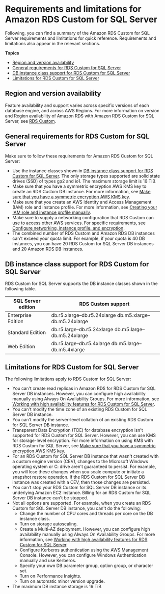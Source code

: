 # Requirements and limitations for Amazon RDS Custom for SQL Server<a name="custom-reqs-limits-MS"></a>

Following, you can find a summary of the Amazon RDS Custom for SQL Server requirements and limitations for quick reference\. Requirements and limitations also appear in the relevant sections\.

**Topics**
+ [Region and version availability](#custom-reqs-limits-MS.RegionVersionAvailability)
+ [General requirements for RDS Custom for SQL Server](#custom-reqs-limits.reqsMS)
+ [DB instance class support for RDS Custom for SQL Server](#custom-reqs-limits.instancesMS)
+ [Limitations for RDS Custom for SQL Server](#custom-reqs-limits.limitsMS)

## Region and version availability<a name="custom-reqs-limits-MS.RegionVersionAvailability"></a>

Feature availability and support varies across specific versions of each database engine, and across AWS Regions\. For more information on version and Region availability of Amazon RDS with Amazon RDS Custom for SQL Server, see [RDS Custom](Concepts.RDS_Fea_Regions_DB-eng.Feature.RDSCustom.md)\. 

## General requirements for RDS Custom for SQL Server<a name="custom-reqs-limits.reqsMS"></a>

Make sure to follow these requirements for Amazon RDS Custom for SQL Server:
+ Use the instance classes shown in [DB instance class support for RDS Custom for SQL Server](#custom-reqs-limits.instancesMS)\. The only storage types supported are solid state drives \(SSD\) of types gp2 and io1\. The maximum storage limit is 16 TiB\.
+ Make sure that you have a symmetric encryption AWS KMS key to create an RDS Custom DB instance\. For more information, see [Make sure that you have a symmetric encryption AWS KMS key](custom-setup-sqlserver.md#custom-setup-sqlserver.cmk)\.
+ Make sure that you create an AWS Identity and Access Management \(IAM\) role and instance profile\. For more information, see [Creating your IAM role and instance profile manually](custom-setup-sqlserver.md#custom-setup-sqlserver.iam)\.
+ Make sure to supply a networking configuration that RDS Custom can use to access other AWS services\. For specific requirements, see [Configure networking, instance profile, and encryption](custom-setup-sqlserver.md#custom-setup-sqlserver.iam-vpc)\.
+ The combined number of RDS Custom and Amazon RDS DB instances can't exceed your quota limit\. For example, if your quota is 40 DB instances, you can have 20 RDS Custom for SQL Server DB instances and 20 Amazon RDS DB instances\.

## DB instance class support for RDS Custom for SQL Server<a name="custom-reqs-limits.instancesMS"></a>

RDS Custom for SQL Server supports the DB instance classes shown in the following table\.


| SQL Server edition | RDS Custom support | 
| --- | --- | 
|  Enterprise Edition  |   db\.r5\.xlarge–db\.r5\.24xlarge db\.m5\.xlarge–db\.m5\.24xlarge  | 
|  Standard Edition  |   db\.r5\.large–db\.r5\.24xlarge db\.m5\.large–db\.m5\.24xlarge  | 
|  Web Edition  |   db\.r5\.large–db\.r5\.4xlarge db\.m5\.large–db\.m5\.4xlarge  | 

## Limitations for RDS Custom for SQL Server<a name="custom-reqs-limits.limitsMS"></a>

The following limitations apply to RDS Custom for SQL Server:
+ You can't create read replicas in Amazon RDS for RDS Custom for SQL Server DB instances\. However, you can configure high availability manually using Always On Availability Groups\. For more information, see [Working with high availability features for RDS Custom for SQL Server](custom-managing-sqlserver.md#custom-managing.AO)\.
+ You can't modify the time zone of an existing RDS Custom for SQL Server DB instance\.
+ You can't modify the server\-level collation of an existing RDS Custom for SQL Server DB instance\.
+ Transparent Data Encryption \(TDE\) for database encryption isn't supported for RDS Custom for SQL Server\. However, you can use KMS for storage\-level encryption\. For more information on using KMS with RDS Custom for SQL Server, see [Make sure that you have a symmetric encryption AWS KMS key](custom-setup-sqlserver.md#custom-setup-sqlserver.cmk)\.
+ For an RDS Custom for SQL Server DB instance that wasn't created with a custom engine version \(CEV\), changes to the Microsoft Windows operating system or C: drive aren't guaranteed to persist\. For example, you will lose these changes when you scale compute or initiate a snapshot restore operation\. If the RDS Custom for SQL Server DB instance was created with a CEV, then those changes are persisted\.
+  You can’t stop your RDS Custom for SQL Server DB instance or its underlying Amazon EC2 instance\. Billing for an RDS Custom for SQL Server DB instance can't be stopped\. 
+ Not all options are supported\. For example, when you create an RDS Custom for SQL Server DB instance, you can't do the following:
  + Change the number of CPU cores and threads per core on the DB instance class\.
  + Turn on storage autoscaling\.
  + Create a Multi\-AZ deployment\. However, you can configure high availability manually using Always On Availability Groups\. For more information, see [Working with high availability features for RDS Custom for SQL Server](custom-managing-sqlserver.md#custom-managing.AO)\.
  + Configure Kerberos authentication using the AWS Management Console\. However, you can configure Windows Authentication manually and use Kerberos\.
  + Specify your own DB parameter group, option group, or character set\.
  + Turn on Performance Insights\.
  + Turn on automatic minor version upgrade\.
+ The maximum DB instance storage is 16 TiB\.